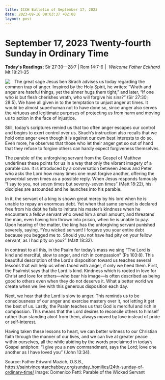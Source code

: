 ```yaml
---
title: ICCH Bulletin of September 17, 2023
date: 2023-09-16 08:03:37 +02:00
layout: post
---
```


# September 17, 2023 Twenty-fourth Sunday in Ordinary Time
<span style="float: right"><em>Welcome Father Eckhard</em></span>
**Today's Readings:** Sir 27:30—28:7 | Rom 14:7-9 | Mt 18:21-35


<img style="float: left; margin-right: 1em;" src="https://upload.wikimedia.org/wikipedia/commons/thumb/3/3e/Domenico_Fetti_001.jpg/344px-Domenico_Fetti_001.jpg">

The great sage Jesus ben Sirach advises us today regarding the common trap of anger.  Inspired by the Holy Spirit, he writes: “Wrath and anger are hateful things, yet the sinner hugs them tight,” and later, “If one who is but flesh cherishes wrath, who will forgive his sins?” (Sir 27:30; 28:5). We have all given in to the temptation to unjust anger at times. It would be almost superhuman not to have done so, since anger also serves the virtuous and legitimate purposes of protecting us from harm and moving us to action in the face of injustice. 

Still, today’s scriptures remind us that too often anger escapes our control and begins to exert control over us. Sirach’s instruction also recalls that we hold onto anger even though it is against our own best interests to do so. Even more, he observes that those who let their anger get so out of hand that they refuse to forgive others can hardly expect forgiveness themselves. 

The parable of the unforgiving servant from the Gospel of Matthew underlines these points for us in a way that only the vibrant imagery of a parable can. It is introduced by a conversation between Jesus and Peter, who asks the Lord how many times one must forgive another, offering the proverbial seven times as a possible reply. When Jesus responds famously “I say to you, not seven times but seventy-seven times” (Matt 18:22), his disciples are astounded and he launches into his parable. 

In it, the servant of a king is shown great mercy by his lord when he is unable to repay an enormous debt. Yet when that same servant is declared free from his debt he fails to imitate his master’s kindness when he encounters a fellow servant who owed him a small amount, and threatens the man, even having him thrown into prison, when he is unable to pay. Upon hearing of the matter, the king has the unforgiving servant punished severely, saying, “You wicked servant! I forgave you your entire debt because you begged me to. Should you not have had pity on your fellow servant, as I had pity on you?” (Matt 18:32). 

In contrast to all this, in the Psalm for today’s mass we sing “The Lord is kind and merciful, slow to anger, and rich in compassion” (Ps 103:8). This beautiful description of the Lord’s disposition toward us teaches several lessons that will help us when faced with anger, if only we heed them. First, the Psalmist says that the Lord is kind. Kindness which is rooted in love for Christ and love for others—who bear his image—is often described as being good to others even when they do not deserve it. What a better world we create when we live with this generous disposition each day. 

Next, we hear that the Lord is slow to anger. This reminds us to be consciousness of our anger and exercise mastery over it, not letting it get the best of us. Lastly, the Psalm teaches us that God is merciful and rich in compassion. This means that the Lord desires to reconcile others to himself rather than standing aloof from them, always moved by love instead of pride or self-interest. 

Having taken these lessons to heart, we can better witness to our Christian faith through the manner of our lives, and we can live at greater peace within ourselves, all the while abiding by the words proclaimed in today’s Gospel antiphon: “I give you a new commandment, says the Lord; love one another as I have loved you” (John 13:34). 

Source: Father Edward Mazich, O.S.B., https://saintvincentarchabbey.org/sunday_homilies/24th-sunday-of-ordinary-time/
Image: Domenico Fetti: Parable of the Wicked Servant





